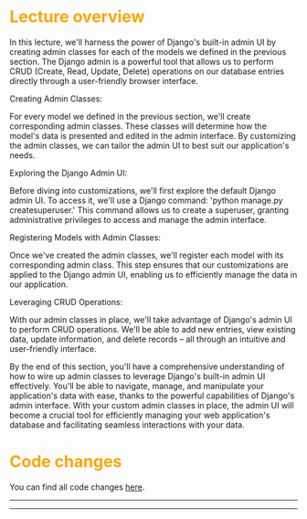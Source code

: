 # <span style="color:orange">Lecture overview</span>

In this lecture, we'll harness the power of Django's built-in admin UI by creating admin classes for each of the models we defined in the previous section. The Django admin is a powerful tool that allows us to perform CRUD (Create, Read, Update, Delete) operations on our database entries directly through a user-friendly browser interface.

Creating Admin Classes:

For every model we defined in the previous section, we'll create corresponding admin classes. These classes will determine how the model's data is presented and edited in the admin interface. By customizing the admin classes, we can tailor the admin UI to best suit our application's needs.

Exploring the Django Admin UI:

Before diving into customizations, we'll first explore the default Django admin UI. To access it, we'll use a Django command: 'python manage.py createsuperuser.' This command allows us to create a superuser, granting administrative privileges to access and manage the admin interface.

Registering Models with Admin Classes:

Once we've created the admin classes, we'll register each model with its corresponding admin class. This step ensures that our customizations are applied to the Django admin UI, enabling us to efficiently manage the data in our application.

Leveraging CRUD Operations:

With our admin classes in place, we'll take advantage of Django's admin UI to perform CRUD operations. We'll be able to add new entries, view existing data, update information, and delete records – all through an intuitive and user-friendly interface.

By the end of this section, you'll have a comprehensive understanding of how to wire up admin classes to leverage Django's built-in admin UI effectively. You'll be able to navigate, manage, and manipulate your application's data with ease, thanks to the powerful capabilities of Django's admin interface. With your custom admin classes in place, the admin UI will become a crucial tool for efficiently managing your web application's database and facilitating seamless interactions with your data.

# <span style="color:orange">Code changes</span>

You can find all code changes [here](https://github.com/bobby-didcoding/build-and-deploy-dockerised-django-app-handbook/pull/4/files).


***
***

